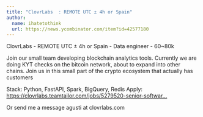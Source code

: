 ```yaml
---
title: "ClovrLabs  : REMOTE UTC ± 4h or Spain"
author:
  name: ihatetothink
  url: https://news.ycombinator.com/item?id=42577180
---
```

ClovrLabs  - REMOTE UTC ± 4h or Spain - Data engineer - 60~80k

Join our small team developing blockchain analytics tools. 
Currently we are doing KYT checks on the bitcoin network, about to expand into other chains. Join us in this small part of the crypto ecosystem that actually has  customers

Stack: Python, FastAPI, Spark, BigQuery, Redis
Apply: 
<a href="https:&#x2F;&#x2F;clovrlabs.teamtailor.com&#x2F;jobs&#x2F;5279520-senior-software-engineer-blockchain-analytics" rel="nofollow">https:&#x2F;&#x2F;clovrlabs.teamtailor.com&#x2F;jobs&#x2F;5279520-senior-softwar...</a>

Or send me a message agusti at clovrlabs.com
<JobApplication />
